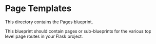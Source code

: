# Page Templates

This directory contains the Pages blueprint.

This blueprint should contain pages or sub-blueprints for the various top level page routes in your Flask project.
